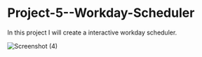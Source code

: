 # Project-5--Workday-Scheduler
In this project I will create a interactive workday scheduler.

![Screenshot (4)](https://user-images.githubusercontent.com/106851538/177236641-37dff704-b18c-4100-a267-a6f1cff3c5dd.png)
